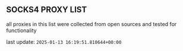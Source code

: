 ## SOCKS4 PROXY LIST

all proxies in this list were collected from open sources and tested for functionality

last update: `2025-01-13 16:19:51.810644+00:00`